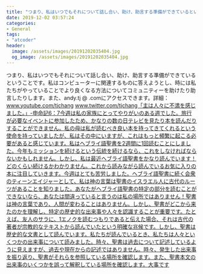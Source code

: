 ```yaml
---
title: "つまり、私はいつでもそれについて話し合い、助け、助言する準備ができているということです。"
date: 2019-12-02 03:57:24
categories:
- General
tags:
- "atcoder"
header:
  image: /assets/images/20191202035404.jpg
  og_image: /assets/images/20191202035404.jpg
---
```


つまり、私はいつでもそれについて話し合い、助け、助言する準備ができているということです。私はコンピューターに関連するものに答えようとし、時には私たちがやっていることでより良くなる方法についてコミュニティーを助けたり助言したりします。また、andy.tj @ .comにアクセスできます。詳細：www.youtube.com/tjchang www.twitter.com/tjchang「主は人々に不満を感じました。」-申命記6：7今週は私の家族にとってやりがいのある週でした。旅行が必要なイベントに参加したため、かなりの数の日テレビを見たり本を読んだりすることができません。私の母は私が読むべき良い本を持ってきてくれるという使命を持っていましたが、私はその中にいますが、これはもっと頻繁に起こる必要があると感じています。私はヘブライ語聖書を2週間に1回読むことにしました。今年もミッションを続けるという伝統を続けるなら、これをしなければならないかもしれません。しかし、私は最近ヘブライ語聖書をかなり読んでいます！どのくらい続けるかわかりません。これから読みながら読んでいるお気に入りの本に注目していきます。今週はとても苦労しました。ヘブライ語聖書に続く会衆のティーンエイジャーとして、私は神の言葉は聖書のイスラエル人に古代のルーツがあることを知りました。あなたがヘブライ語聖書の特定の部分を読むことができないなら、あなたは間違っていると言うのは私の場所ではありません！聖書は神の言葉であり、人間が変わることはありません。しかし、聖書がどこから来たのかを理解し、特定の歴史的な出来事や人々を認識することが重要です。たとえば、友人のサラに、1エノクを読むつもりであると伝えた場合、それは古代の著者が宗教的なテキストから読んでいたという明確な兆候です。しかし、聖書は歴史的な文書として読んでいます。私たちが読んでいるとき、私たちは人々といくつかの出来事について読みました。時々、聖書は過去について記述しているように見えますが、過去や現在からの記述ではありません。時々、発生した出来事を振り返り、聖書がそれらを参照している場所を確認します。また、聖書本文の出来事のいくつかを誤って解釈している場所を確認します。大事です
